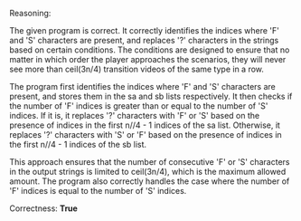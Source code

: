 Reasoning: 

The given program is correct. It correctly identifies the indices where 'F' and 'S' characters are present, and replaces '?' characters in the strings based on certain conditions. The conditions are designed to ensure that no matter in which order the player approaches the scenarios, they will never see more than ceil(3n/4) transition videos of the same type in a row.

The program first identifies the indices where 'F' and 'S' characters are present, and stores them in the sa and sb lists respectively. It then checks if the number of 'F' indices is greater than or equal to the number of 'S' indices. If it is, it replaces '?' characters with 'F' or 'S' based on the presence of indices in the first n//4 - 1 indices of the sa list. Otherwise, it replaces '?' characters with 'S' or 'F' based on the presence of indices in the first n//4 - 1 indices of the sb list.

This approach ensures that the number of consecutive 'F' or 'S' characters in the output strings is limited to ceil(3n/4), which is the maximum allowed amount. The program also correctly handles the case where the number of 'F' indices is equal to the number of 'S' indices.

Correctness: **True**